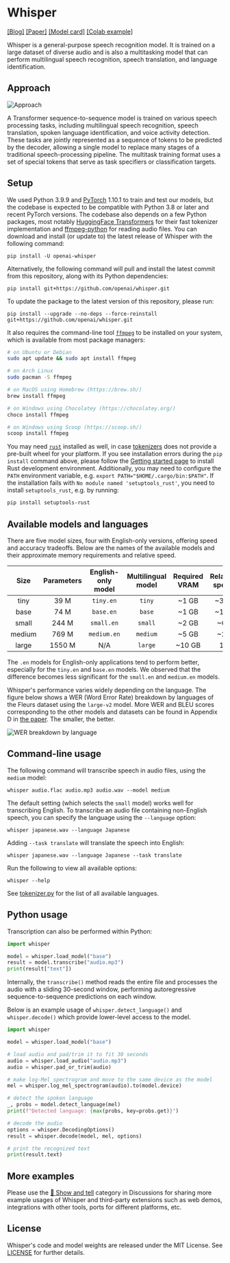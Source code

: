 # Whisper

[[Blog]](https://openai.com/blog/whisper)
[[Paper]](https://arxiv.org/abs/2212.04356)
[[Model card]](https://github.com/openai/whisper/blob/main/model-card.md)
[[Colab example]](https://colab.research.google.com/github/openai/whisper/blob/master/notebooks/LibriSpeech.ipynb)

Whisper is a general-purpose speech recognition model. It is trained on a large dataset of diverse audio and is also a multitasking model that can perform multilingual speech recognition, speech translation, and language identification.


## Approach

![Approach](https://raw.githubusercontent.com/openai/whisper/main/approach.png)

A Transformer sequence-to-sequence model is trained on various speech processing tasks, including multilingual speech recognition, speech translation, spoken language identification, and voice activity detection. These tasks are jointly represented as a sequence of tokens to be predicted by the decoder, allowing a single model to replace many stages of a traditional speech-processing pipeline. The multitask training format uses a set of special tokens that serve as task specifiers or classification targets.


## Setup

We used Python 3.9.9 and [PyTorch](https://pytorch.org/) 1.10.1 to train and test our models, but the codebase is expected to be compatible with Python 3.8 or later and recent PyTorch versions. The codebase also depends on a few Python packages, most notably [HuggingFace Transformers](https://huggingface.co/docs/transformers/index) for their fast tokenizer implementation and [ffmpeg-python](https://github.com/kkroening/ffmpeg-python) for reading audio files. You can download and install (or update to) the latest release of Whisper with the following command:

    pip install -U openai-whisper

Alternatively, the following command will pull and install the latest commit from this repository, along with its Python dependencies:

    pip install git+https://github.com/openai/whisper.git 

To update the package to the latest version of this repository, please run:

    pip install --upgrade --no-deps --force-reinstall git+https://github.com/openai/whisper.git

It also requires the command-line tool [`ffmpeg`](https://ffmpeg.org/) to be installed on your system, which is available from most package managers:

```bash
# on Ubuntu or Debian
sudo apt update && sudo apt install ffmpeg

# on Arch Linux
sudo pacman -S ffmpeg

# on MacOS using Homebrew (https://brew.sh/)
brew install ffmpeg

# on Windows using Chocolatey (https://chocolatey.org/)
choco install ffmpeg

# on Windows using Scoop (https://scoop.sh/)
scoop install ffmpeg
```

You may need [`rust`](http://rust-lang.org) installed as well, in case [tokenizers](https://pypi.org/project/tokenizers/) does not provide a pre-built wheel for your platform. If you see installation errors during the `pip install` command above, please follow the [Getting started page](https://www.rust-lang.org/learn/get-started) to install Rust development environment. Additionally, you may need to configure the `PATH` environment variable, e.g. `export PATH="$HOME/.cargo/bin:$PATH"`. If the installation fails with `No module named 'setuptools_rust'`, you need to install `setuptools_rust`, e.g. by running:

```bash
pip install setuptools-rust
```


## Available models and languages

There are five model sizes, four with English-only versions, offering speed and accuracy tradeoffs. Below are the names of the available models and their approximate memory requirements and relative speed. 


|  Size  | Parameters | English-only model | Multilingual model | Required VRAM | Relative speed |
|:------:|:----------:|:------------------:|:------------------:|:-------------:|:--------------:|
|  tiny  |    39 M    |     `tiny.en`      |       `tiny`       |     ~1 GB     |      ~32x      |
|  base  |    74 M    |     `base.en`      |       `base`       |     ~1 GB     |      ~16x      |
| small  |   244 M    |     `small.en`     |      `small`       |     ~2 GB     |      ~6x       |
| medium |   769 M    |    `medium.en`     |      `medium`      |     ~5 GB     |      ~2x       |
| large  |   1550 M   |        N/A         |      `large`       |    ~10 GB     |       1x       |

The `.en` models for English-only applications tend to perform better, especially for the `tiny.en` and `base.en` models. We observed that the difference becomes less significant for the `small.en` and `medium.en` models.

Whisper's performance varies widely depending on the language. The figure below shows a WER (Word Error Rate) breakdown by languages of the Fleurs dataset using the `large-v2` model. More WER and BLEU scores corresponding to the other models and datasets can be found in Appendix D in [the paper](https://arxiv.org/abs/2212.04356). The smaller, the better.

![WER breakdown by language](https://raw.githubusercontent.com/openai/whisper/main/language-breakdown.svg)



## Command-line usage

The following command will transcribe speech in audio files, using the `medium` model:

    whisper audio.flac audio.mp3 audio.wav --model medium

The default setting (which selects the `small` model) works well for transcribing English. To transcribe an audio file containing non-English speech, you can specify the language using the `--language` option:

    whisper japanese.wav --language Japanese

Adding `--task translate` will translate the speech into English:

    whisper japanese.wav --language Japanese --task translate

Run the following to view all available options:

    whisper --help

See [tokenizer.py](https://github.com/openai/whisper/blob/main/whisper/tokenizer.py) for the list of all available languages.


## Python usage

Transcription can also be performed within Python: 

```python
import whisper

model = whisper.load_model("base")
result = model.transcribe("audio.mp3")
print(result["text"])
```

Internally, the `transcribe()` method reads the entire file and processes the audio with a sliding 30-second window, performing autoregressive sequence-to-sequence predictions on each window.

Below is an example usage of `whisper.detect_language()` and `whisper.decode()` which provide lower-level access to the model.

```python
import whisper

model = whisper.load_model("base")

# load audio and pad/trim it to fit 30 seconds
audio = whisper.load_audio("audio.mp3")
audio = whisper.pad_or_trim(audio)

# make log-Mel spectrogram and move to the same device as the model
mel = whisper.log_mel_spectrogram(audio).to(model.device)

# detect the spoken language
_, probs = model.detect_language(mel)
print(f"Detected language: {max(probs, key=probs.get)}")

# decode the audio
options = whisper.DecodingOptions()
result = whisper.decode(model, mel, options)

# print the recognized text
print(result.text)
```

## More examples

Please use the [🙌 Show and tell](https://github.com/openai/whisper/discussions/categories/show-and-tell) category in Discussions for sharing more example usages of Whisper and third-party extensions such as web demos, integrations with other tools, ports for different platforms, etc.


## License

Whisper's code and model weights are released under the MIT License. See [LICENSE](https://github.com/openai/whisper/blob/main/LICENSE) for further details.
